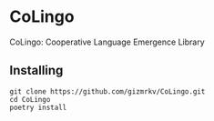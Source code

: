 # CoLingo
CoLingo: Cooperative Language Emergence Library

## Installing
```
git clone https://github.com/gizmrkv/CoLingo.git
cd CoLingo
poetry install
```